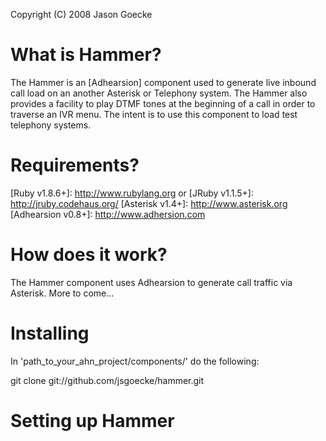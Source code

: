 Copyright (C) 2008 Jason Goecke

What is Hammer?
==============

The Hammer is an [Adhearsion] component used to generate live inbound call load on an another Asterisk or Telephony system. The Hammer also provides a facility to play DTMF tones at the beginning of a call in order to traverse an IVR menu. The intent is to use this component to load test telephony systems.

Requirements?
=============

[Ruby v1.8.6+]: http://www.rubylang.org or [JRuby v1.1.5+]: http://jruby.codehaus.org/
[Asterisk v1.4+]: http://www.asterisk.org
[Adhearsion v0.8+]: http://www.adhersion.com

How does it work?
=================

The Hammer component uses Adhearsion to generate call traffic via Asterisk. More to come...

Installing
==========

In 'path_to_your_ahn_project/components/' do the following:

git clone git://github.com/jsgoecke/hammer.git

Setting up Hammer
=================
